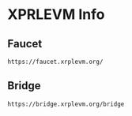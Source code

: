 # XPRLEVM Info

## Faucet
```
https://faucet.xrplevm.org/
```

## Bridge
```
https://bridge.xrplevm.org/bridge
```
